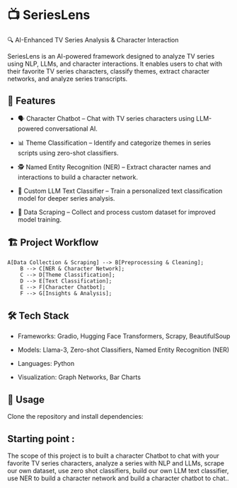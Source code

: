 # 📺 SeriesLens
🔍 AI-Enhanced TV Series Analysis & Character Interaction

SeriesLens is an AI-powered framework designed to analyze TV series using NLP, LLMs, and character interactions. It enables users to chat with their favorite TV series characters, classify themes, extract character networks, and analyze series transcripts.

## 🚀 Features
- 🗣️ Character Chatbot – Chat with TV series characters using LLM-powered conversational AI.

- 📊 Theme Classification – Identify and categorize themes in series scripts using zero-shot classifiers.

- 🕵️ Named Entity Recognition (NER) – Extract character names and interactions to build a character network.

- 🤖 Custom LLM Text Classifier – Train a personalized text classification model for deeper series analysis.

- 📡 Data Scraping – Collect and process custom dataset for improved model training.

## 🏗️ Project Workflow
```
A[Data Collection & Scraping] --> B[Preprocessing & Cleaning];
    B --> C[NER & Character Network];
    C --> D[Theme Classification];
    D --> E[Text Classification];
    E --> F[Character Chatbot];
    F --> G[Insights & Analysis];
```
## 🛠️ Tech Stack

- Frameworks: Gradio, Hugging Face Transformers, Scrapy, BeautifulSoup

- Models: Llama-3, Zero-shot Classifiers, Named Entity Recognition (NER)

- Languages: Python

- Visualization: Graph Networks, Bar Charts

## 🏃 Usage
Clone the repository and install dependencies:

## Starting point :
The scope of this project is to built a character Chatbot to chat with your favorite TV series characters, analyze a series with NLP and LLMs, scrape our own dataset, use zero shot classifiers, build our own LLM text classifier, use NER to build a character network and build a character chatbot to chat..


